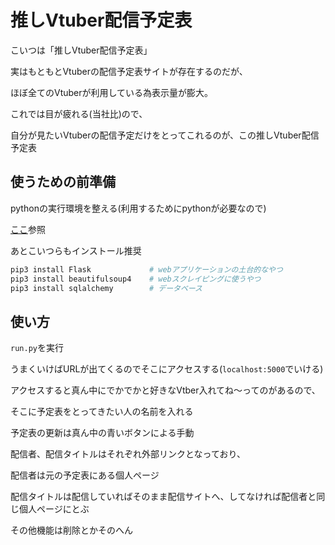 # 推しVtuber配信予定表
こいつは「推しVtuber配信予定表」

実はもともとVtuberの配信予定表サイトが存在するのだが、

ほぼ全てのVtuberが利用している為表示量が膨大。

これでは目が疲れる(当社比)ので、

自分が見たいVtuberの配信予定だけをとってこれるのが、この推しVtuber配信予定表



## 使うための前準備
pythonの実行環境を整える(利用するためにpythonが必要なので)

[ここ](https://www.sejuku.net/blog/33294)参照

あとこいつらもインストール推奨

```bash
pip3 install Flask             # webアプリケーションの土台的なやつ
pip3 install beautifulsoup4    # webスクレイピングに使うやつ
pip3 install sqlalchemy        # データベース
```


## 使い方
`run.py`を実行

うまくいけばURLが出てくるのでそこにアクセスする(`localhost:5000`でいける)

アクセスすると真ん中にでかでかと好きなVtber入れてね～ってのがあるので、

そこに予定表をとってきたい人の名前を入れる

予定表の更新は真ん中の青いボタンによる手動

配信者、配信タイトルはそれぞれ外部リンクとなっており、

配信者は元の予定表にある個人ページ

配信タイトルは配信していればそのまま配信サイトへ、してなければ配信者と同じ個人ページにとぶ

その他機能は削除とかそのへん
